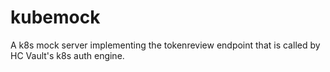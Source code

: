 # kubemock
A k8s mock server implementing the tokenreview endpoint that is called by HC Vault's k8s auth engine.
